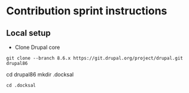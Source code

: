 # Contribution sprint instructions

## Local setup

- Clone Drupal core

```
git clone --branch 8.6.x https://git.drupal.org/project/drupal.git drupal86
```

cd drupal86
mkdir .docksal

```
cd .docksal

```

